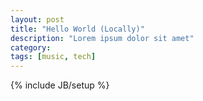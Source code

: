 ```yaml
---
layout: post
title: "Hello World (Locally)"
description: "Lorem ipsum dolor sit amet"
category: 
tags: [music, tech]
---
```

{% include JB/setup %}
